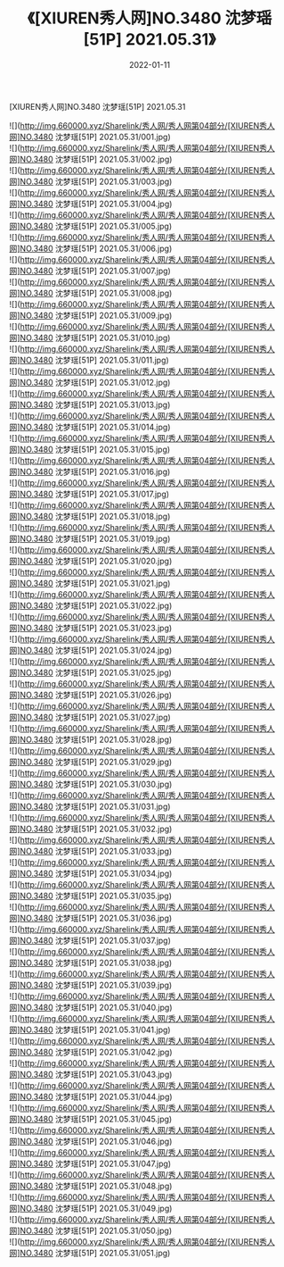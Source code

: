 ﻿---
layout: post
title:  《[XIUREN秀人网]NO.3480 沈梦瑶[51P] 2021.05.31》
date:   2022-01-11
img: http://img.660000.xyz/Sharelink/秀人网/秀人网第04部分/[XIUREN秀人网]NO.3480 沈梦瑶[51P] 2021.05.31/000.jpg
categories: [美女, 清纯, 唯美]
---

[XIUREN秀人网]NO.3480 沈梦瑶[51P] 2021.05.31

 ![](http://img.660000.xyz/Sharelink/秀人网/秀人网第04部分/[XIUREN秀人网]NO.3480 沈梦瑶[51P] 2021.05.31/001.jpg) <br>![](http://img.660000.xyz/Sharelink/秀人网/秀人网第04部分/[XIUREN秀人网]NO.3480 沈梦瑶[51P] 2021.05.31/002.jpg) <br>![](http://img.660000.xyz/Sharelink/秀人网/秀人网第04部分/[XIUREN秀人网]NO.3480 沈梦瑶[51P] 2021.05.31/003.jpg) <br>![](http://img.660000.xyz/Sharelink/秀人网/秀人网第04部分/[XIUREN秀人网]NO.3480 沈梦瑶[51P] 2021.05.31/004.jpg) <br>![](http://img.660000.xyz/Sharelink/秀人网/秀人网第04部分/[XIUREN秀人网]NO.3480 沈梦瑶[51P] 2021.05.31/005.jpg) <br>![](http://img.660000.xyz/Sharelink/秀人网/秀人网第04部分/[XIUREN秀人网]NO.3480 沈梦瑶[51P] 2021.05.31/006.jpg) <br>![](http://img.660000.xyz/Sharelink/秀人网/秀人网第04部分/[XIUREN秀人网]NO.3480 沈梦瑶[51P] 2021.05.31/007.jpg) <br>![](http://img.660000.xyz/Sharelink/秀人网/秀人网第04部分/[XIUREN秀人网]NO.3480 沈梦瑶[51P] 2021.05.31/008.jpg) <br>![](http://img.660000.xyz/Sharelink/秀人网/秀人网第04部分/[XIUREN秀人网]NO.3480 沈梦瑶[51P] 2021.05.31/009.jpg) <br>![](http://img.660000.xyz/Sharelink/秀人网/秀人网第04部分/[XIUREN秀人网]NO.3480 沈梦瑶[51P] 2021.05.31/010.jpg) <br>![](http://img.660000.xyz/Sharelink/秀人网/秀人网第04部分/[XIUREN秀人网]NO.3480 沈梦瑶[51P] 2021.05.31/011.jpg) <br>![](http://img.660000.xyz/Sharelink/秀人网/秀人网第04部分/[XIUREN秀人网]NO.3480 沈梦瑶[51P] 2021.05.31/012.jpg) <br>![](http://img.660000.xyz/Sharelink/秀人网/秀人网第04部分/[XIUREN秀人网]NO.3480 沈梦瑶[51P] 2021.05.31/013.jpg) <br>![](http://img.660000.xyz/Sharelink/秀人网/秀人网第04部分/[XIUREN秀人网]NO.3480 沈梦瑶[51P] 2021.05.31/014.jpg) <br>![](http://img.660000.xyz/Sharelink/秀人网/秀人网第04部分/[XIUREN秀人网]NO.3480 沈梦瑶[51P] 2021.05.31/015.jpg) <br>![](http://img.660000.xyz/Sharelink/秀人网/秀人网第04部分/[XIUREN秀人网]NO.3480 沈梦瑶[51P] 2021.05.31/016.jpg) <br>![](http://img.660000.xyz/Sharelink/秀人网/秀人网第04部分/[XIUREN秀人网]NO.3480 沈梦瑶[51P] 2021.05.31/017.jpg) <br>![](http://img.660000.xyz/Sharelink/秀人网/秀人网第04部分/[XIUREN秀人网]NO.3480 沈梦瑶[51P] 2021.05.31/018.jpg) <br>![](http://img.660000.xyz/Sharelink/秀人网/秀人网第04部分/[XIUREN秀人网]NO.3480 沈梦瑶[51P] 2021.05.31/019.jpg) <br>![](http://img.660000.xyz/Sharelink/秀人网/秀人网第04部分/[XIUREN秀人网]NO.3480 沈梦瑶[51P] 2021.05.31/020.jpg) <br>![](http://img.660000.xyz/Sharelink/秀人网/秀人网第04部分/[XIUREN秀人网]NO.3480 沈梦瑶[51P] 2021.05.31/021.jpg) <br>![](http://img.660000.xyz/Sharelink/秀人网/秀人网第04部分/[XIUREN秀人网]NO.3480 沈梦瑶[51P] 2021.05.31/022.jpg) <br>![](http://img.660000.xyz/Sharelink/秀人网/秀人网第04部分/[XIUREN秀人网]NO.3480 沈梦瑶[51P] 2021.05.31/023.jpg) <br>![](http://img.660000.xyz/Sharelink/秀人网/秀人网第04部分/[XIUREN秀人网]NO.3480 沈梦瑶[51P] 2021.05.31/024.jpg) <br>![](http://img.660000.xyz/Sharelink/秀人网/秀人网第04部分/[XIUREN秀人网]NO.3480 沈梦瑶[51P] 2021.05.31/025.jpg) <br>![](http://img.660000.xyz/Sharelink/秀人网/秀人网第04部分/[XIUREN秀人网]NO.3480 沈梦瑶[51P] 2021.05.31/026.jpg) <br>![](http://img.660000.xyz/Sharelink/秀人网/秀人网第04部分/[XIUREN秀人网]NO.3480 沈梦瑶[51P] 2021.05.31/027.jpg) <br>![](http://img.660000.xyz/Sharelink/秀人网/秀人网第04部分/[XIUREN秀人网]NO.3480 沈梦瑶[51P] 2021.05.31/028.jpg) <br>![](http://img.660000.xyz/Sharelink/秀人网/秀人网第04部分/[XIUREN秀人网]NO.3480 沈梦瑶[51P] 2021.05.31/029.jpg) <br>![](http://img.660000.xyz/Sharelink/秀人网/秀人网第04部分/[XIUREN秀人网]NO.3480 沈梦瑶[51P] 2021.05.31/030.jpg) <br>![](http://img.660000.xyz/Sharelink/秀人网/秀人网第04部分/[XIUREN秀人网]NO.3480 沈梦瑶[51P] 2021.05.31/031.jpg) <br>![](http://img.660000.xyz/Sharelink/秀人网/秀人网第04部分/[XIUREN秀人网]NO.3480 沈梦瑶[51P] 2021.05.31/032.jpg) <br>![](http://img.660000.xyz/Sharelink/秀人网/秀人网第04部分/[XIUREN秀人网]NO.3480 沈梦瑶[51P] 2021.05.31/033.jpg) <br>![](http://img.660000.xyz/Sharelink/秀人网/秀人网第04部分/[XIUREN秀人网]NO.3480 沈梦瑶[51P] 2021.05.31/034.jpg) <br>![](http://img.660000.xyz/Sharelink/秀人网/秀人网第04部分/[XIUREN秀人网]NO.3480 沈梦瑶[51P] 2021.05.31/035.jpg) <br>![](http://img.660000.xyz/Sharelink/秀人网/秀人网第04部分/[XIUREN秀人网]NO.3480 沈梦瑶[51P] 2021.05.31/036.jpg) <br>![](http://img.660000.xyz/Sharelink/秀人网/秀人网第04部分/[XIUREN秀人网]NO.3480 沈梦瑶[51P] 2021.05.31/037.jpg) <br>![](http://img.660000.xyz/Sharelink/秀人网/秀人网第04部分/[XIUREN秀人网]NO.3480 沈梦瑶[51P] 2021.05.31/038.jpg) <br>![](http://img.660000.xyz/Sharelink/秀人网/秀人网第04部分/[XIUREN秀人网]NO.3480 沈梦瑶[51P] 2021.05.31/039.jpg) <br>![](http://img.660000.xyz/Sharelink/秀人网/秀人网第04部分/[XIUREN秀人网]NO.3480 沈梦瑶[51P] 2021.05.31/040.jpg) <br>![](http://img.660000.xyz/Sharelink/秀人网/秀人网第04部分/[XIUREN秀人网]NO.3480 沈梦瑶[51P] 2021.05.31/041.jpg) <br>![](http://img.660000.xyz/Sharelink/秀人网/秀人网第04部分/[XIUREN秀人网]NO.3480 沈梦瑶[51P] 2021.05.31/042.jpg) <br>![](http://img.660000.xyz/Sharelink/秀人网/秀人网第04部分/[XIUREN秀人网]NO.3480 沈梦瑶[51P] 2021.05.31/043.jpg) <br>![](http://img.660000.xyz/Sharelink/秀人网/秀人网第04部分/[XIUREN秀人网]NO.3480 沈梦瑶[51P] 2021.05.31/044.jpg) <br>![](http://img.660000.xyz/Sharelink/秀人网/秀人网第04部分/[XIUREN秀人网]NO.3480 沈梦瑶[51P] 2021.05.31/045.jpg) <br>![](http://img.660000.xyz/Sharelink/秀人网/秀人网第04部分/[XIUREN秀人网]NO.3480 沈梦瑶[51P] 2021.05.31/046.jpg) <br>![](http://img.660000.xyz/Sharelink/秀人网/秀人网第04部分/[XIUREN秀人网]NO.3480 沈梦瑶[51P] 2021.05.31/047.jpg) <br>![](http://img.660000.xyz/Sharelink/秀人网/秀人网第04部分/[XIUREN秀人网]NO.3480 沈梦瑶[51P] 2021.05.31/048.jpg) <br>![](http://img.660000.xyz/Sharelink/秀人网/秀人网第04部分/[XIUREN秀人网]NO.3480 沈梦瑶[51P] 2021.05.31/049.jpg) <br>![](http://img.660000.xyz/Sharelink/秀人网/秀人网第04部分/[XIUREN秀人网]NO.3480 沈梦瑶[51P] 2021.05.31/050.jpg) <br>![](http://img.660000.xyz/Sharelink/秀人网/秀人网第04部分/[XIUREN秀人网]NO.3480 沈梦瑶[51P] 2021.05.31/051.jpg) <br>